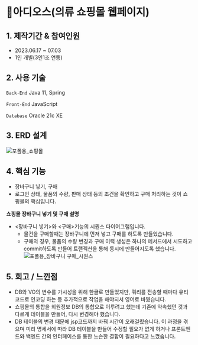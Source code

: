 # 👕아디오스(의류 쇼핑몰 웹페이지)
## 1. 제작기간 & 참여인원
- 2023.06.17 ~ 07.03
- 1인 개별(3인1조 연동)
  
## 2. 사용 기술
`Back-End` Java 11, Spring

`Front-End` JavaScript

`Database` Oracle 21c XE

## 3. ERD 설계
![포폴용_쇼핑몰](https://github.com/user-attachments/assets/62932768-24e5-4921-936b-649edf1f1771)


## 4. 핵심 기능
- 장바구니 넣기, 구매
- 로그인 상태, 물품의 수량, 판매 상태 등의 조건을 확인하고 구매 처리하는 것이 쇼핑몰의 핵심입니다.


<b>쇼핑몰 장바구니 넣기 및 구매 설명</b>

<!-- summary 아래 한칸 공백 두어야함 -->
- <장바구니 넣기>와 <구매>기능의 시퀀스 다이어그램입니다.
    - 물건을 구매할때는 장바구니에 먼저 넣고 구매를 하도록 만들었습니다.
    - 구매의 경우, 물품의 수량 변경과 구매 이력 생성은 하나의 메서드에서 시도하고 commit하도록 만들어 트랜젝션을 통해 동시에 만들어지도록 했습니다.
   ![포폴용_장바구니 구매_시퀀스](https://github.com/user-attachments/assets/33ac930b-5204-4fcc-8ab7-50606b17a5ae)


## 5. 회고 / 느낀점
- DB와 VO의 변수를 가시성을 위해 한글로 만들었지만, 쿼리를 전송할 때마다 유티코드로 인코딩 하는 등 추가적으로 작업을 해야되서 영어로 바꿨습니다.
- 쇼핑몰의 통합을 회원정보 DB의 통합으로 이루려고 했는데 기존에 약속했던 것과 다르게 테이블을 만들어, 다시 변경해야 했습니다.
- DB 테이블의 변경 때문에 jsp코드까지 바꿔 시간이 오래걸렸습니다. 이 과정을 겪으며 미리 명세서에 따라 DB 테이블을 만들어 수정할 필요가 없게 하거나 프론트엔드와 백엔드 간의 인터페이스를 통한 느슨한 결합이 필요하다고 느꼈습니다.
